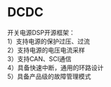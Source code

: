 # DCDC
开关电源DSP开源框架：   
 1）支持电源的保护过压、过流    
 2）支持电源的电压电流采样    
 3）支持CAN、SCI通信   
 4）具备快速中断，通用的环路设计   
 5）具备产品级的故障管理模式  
